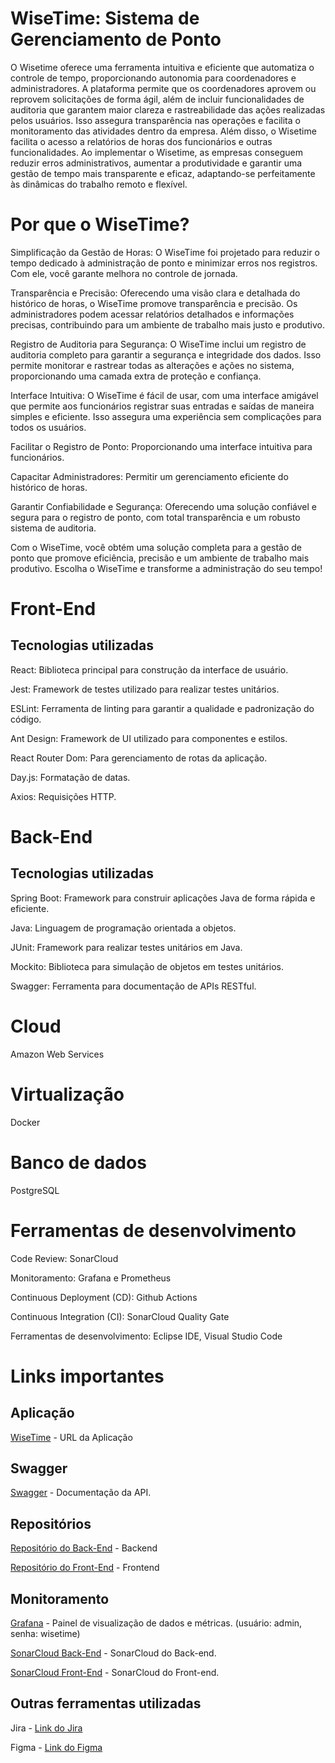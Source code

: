 # WiseTime: Sistema de Gerenciamento de Ponto

O Wisetime oferece uma ferramenta intuitiva e eficiente que automatiza o controle de tempo, proporcionando autonomia para coordenadores e administradores. A plataforma permite que os coordenadores aprovem ou reprovem solicitações de forma ágil, além de incluir funcionalidades de auditoria que garantem maior clareza e rastreabilidade das ações realizadas pelos usuários. Isso assegura transparência nas operações e facilita o monitoramento das atividades dentro da empresa. Além disso, o Wisetime facilita o acesso a relatórios de horas dos funcionários e outras funcionalidades. Ao implementar o Wisetime, as empresas conseguem reduzir erros administrativos, aumentar a produtividade e garantir uma gestão de tempo mais transparente e eficaz, adaptando-se perfeitamente às dinâmicas do trabalho remoto e flexível.​

# Por que o WiseTime?

Simplificação da Gestão de Horas: O WiseTime foi projetado para reduzir o tempo dedicado à administração de ponto e minimizar erros nos registros. Com ele, você garante melhora no controle de jornada.

Transparência e Precisão: Oferecendo uma visão clara e detalhada do histórico de horas, o WiseTime promove transparência e precisão. Os administradores podem acessar relatórios detalhados e informações precisas, contribuindo para um ambiente de trabalho mais justo e produtivo.

Registro de Auditoria para Segurança: O WiseTime inclui um registro de auditoria completo para garantir a segurança e integridade dos dados. Isso permite monitorar e rastrear todas as alterações e ações no sistema, proporcionando uma camada extra de proteção e confiança.

Interface Intuitiva: O WiseTime é fácil de usar, com uma interface amigável que permite aos funcionários registrar suas entradas e saídas de maneira simples e eficiente. Isso assegura uma experiência sem complicações para todos os usuários.

Facilitar o Registro de Ponto: Proporcionando uma interface intuitiva para funcionários.

Capacitar Administradores: Permitir um gerenciamento eficiente do histórico de horas.

Garantir Confiabilidade e Segurança: Oferecendo uma solução confiável e segura para o registro de ponto, com total transparência e um robusto sistema de auditoria.

Com o WiseTime, você obtém uma solução completa para a gestão de ponto que promove eficiência, precisão e um ambiente de trabalho mais produtivo. Escolha o WiseTime e transforme a administração do seu tempo!

# Front-End

## Tecnologias utilizadas

React: Biblioteca principal para construção da interface de usuário.

Jest: Framework de testes utilizado para realizar testes unitários.

ESLint: Ferramenta de linting para garantir a qualidade e padronização do código.

Ant Design: Framework de UI utilizado para componentes e estilos.

React Router Dom: Para gerenciamento de rotas da aplicação.

Day.js: Formatação de datas.

Axios: Requisições HTTP.

# Back-End

## Tecnologias utilizadas

Spring Boot: Framework para construir aplicações Java de forma rápida e eficiente.

Java: Linguagem de programação orientada a objetos.

JUnit: Framework para realizar testes unitários em Java.

Mockito: Biblioteca para simulação de objetos em testes unitários.

Swagger: Ferramenta para documentação de APIs RESTful.

# Cloud

Amazon Web Services

# Virtualização

Docker

# Banco de dados

PostgreSQL

# Ferramentas de desenvolvimento

Code Review: SonarCloud

Monitoramento: Grafana e Prometheus

Continuous Deployment (CD): Github Actions

Continuous Integration (CI): SonarCloud Quality Gate

Ferramentas de desenvolvimento: Eclipse IDE, Visual Studio Code

# Links importantes

## Aplicação

[WiseTime](https://wisetime.site) - URL da Aplicação

## Swagger

[Swagger](https://wisetime.site/api/swagger-ui/index.html#/) - Documentação da API.

## Repositórios

[Repositório do Back-End](https://github.com/Uude1/wisetime-back) - Backend 

[Repositório do Front-End](https://github.com/Uude1/wisetime-front) - Frontend 

## Monitoramento

[Grafana](http://3.20.29.20:3000/) - Painel de visualização de dados e métricas. (usuário: admin, senha: wisetime)

[SonarCloud Back-End](https://sonarcloud.io/project/overview?id=eduardogneto_wisetime-back) - SonarCloud do Back-end.

[SonarCloud Front-End](https://sonarcloud.io/project/overview?id=eduardogneto_wisetime-front) - SonarCloud do Front-end.

## Outras ferramentas utilizadas

Jira - [Link do Jira](https://wisetime.atlassian.net/jira/servicedesk/projects/WT/boards/2)

Figma - [Link do Figma](https://www.figma.com/design/IJTRTNVmrvRrxA3hNL2j03/Untitled?node-id=63-5&t=di3fEU54sG6rCHa3-1)
